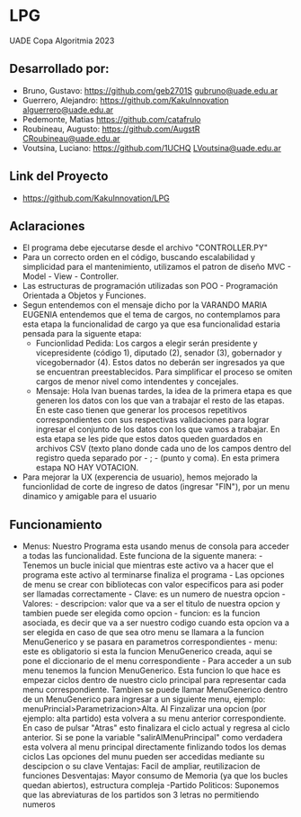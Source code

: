 # LPG
UADE Copa Algoritmia 2023

## Desarrollado por:
- Bruno, Gustavo: https://github.com/geb2701S gubruno@uade.edu.ar
- Guerrero, Alejandro: https://github.com/KakuInnovation alguerrero@uade.edu.ar
- Pedemonte, Matias https://github.com/catafrulo
- Roubineau, Augusto: https://github.com/AugstR CRoubineau@uade.edu.ar
- Voutsina, Luciano: https://github.com/1UCHQ LVoutsina@uade.edu.ar

## Link del Proyecto
- https://github.com/KakuInnovation/LPG

## Aclaraciones
- El programa debe ejecutarse desde el archivo "CONTROLLER.PY"
- Para un correcto orden en el código, buscando escalabilidad y simplicidad para el mantenimiento, utilizamos el patron de diseño MVC - Model - View - Controller.
- Las estructuras de programación utilizadas son POO - Programación Orientada a Objetos y Funciones.
- Segun entendemos con el mensaje dicho por la VARANDO MARIA EUGENIA entendemos que el tema de cargos, no contemplamos para esta etapa la funcionalidad de cargo ya que esa funcionalidad estaria pensada para la siguente etapa:
    - Funcionlidad Pedida: Los cargos a elegir serán presidente y vicepresidente (código 1), diputado (2), senador (3), gobernador y vicegobernador (4). Estos datos no deberán ser ingresados ya que se encuentran preestablecidos. Para simplificar el proceso se omiten cargos de menor nivel como intendentes y concejales.
    - Mensaje: Hola Ivan buenas tardes, la idea de la primera etapa es que generen los datos con los que van a trabajar el resto de las etapas. En este caso tienen que generar los procesos repetitivos correspondientes con sus respectivas validaciones para lograr ingresar el conjunto de los datos con los que vamos a trabajar. En esta etapa se les pide que estos datos queden guardados en archivos CSV (texto plano donde cada uno de los campos dentro del registro queda separado por - ; - (punto y coma). En esta primera estapa NO HAY VOTACION. 
- Para mejorar la UX (experencia de usuario), hemos mejorado la funcionlidad de corte de ingreso de datos (ingresar "FIN"), por un menu dinamico y amigable para el usuario

## Funcionamiento
- Menus: Nuestro Programa esta usando menus de consola para acceder a todas las funcionalidad. 
    Este funciona de la siguente manera:
        - Tenemos un bucle inicial que mientras este activo va a hacer que el programa este activo al terminarse finaliza el programa
        - Las opciones de menu se crear con bibliotecas con valor especificos para asi poder ser llamadas correctamente
            - Clave: es un numero de nuestra opcion
            - Valores:
                - descripcion: valor que va a ser el titulo de nuestra opcion y tambien puede ser elegida como opcion
                - funcion: es la funcion asociada, es decir que va a ser nuestro codigo cuando esta opcion va a ser elegida en caso de que sea otro menu se llamara a la funcion MenuGenerico y se pasara en parametros correspondientes
                - menu: este es obligatorio si esta la funcion MenuGenerico creada, aqui se pone el diccionario de el menu correspondiente
        - Para acceder a un sub menu tenemos la funcion MenuGenerico. Esta funcion lo que hace es empezar ciclos dentro de nuestro ciclo principal para representar cada menu correspondiente. Tambien se puede llamar MenuGenerico dentro de un MenuGenerico para ingresar a un siguiente menu, ejemplo: menuPrincial>Parametrizacion>Alta. Al Finzalizar una opcion (por ejemplo: alta partido) esta volvera a su menu anterior correspondiente. En caso de pulsar "Atras" esto finalizara el ciclo actual y regresa al ciclo anterior. Si se pone la variable "salirAlMenuPrincipal" como verdadera esta volvera al menu principal directamente finlizando todos los demas ciclos
    Las opciones del munu pueden ser accedidas mediante su descipcion o su clave
    Ventajas: Facil de ampliar, reutilizacion de funciones
    Desventajas: Mayor consumo de Memoria (ya que los bucles quedan abiertos), estructura compleja 
-Partido Politicos: Suponemos que las abreviaturas de los partidos son 3 letras no permitiendo numeros
